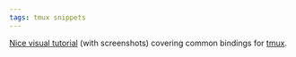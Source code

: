 ```yaml
---
tags: tmux snippets
---
```


[Nice visual tutorial](http://blog.hawkhost.com/2010/06/28/tmux-the-terminal-multiplexer/) (with screenshots) covering common bindings for [tmux](/wiki/tmux).
